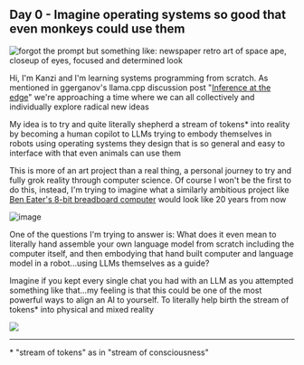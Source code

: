 ## Day 0 - Imagine operating systems so good that even monkeys could use them
![forgot the prompt but something like: newspaper retro art of space ape, closeup of eyes, focused and determined look](https://github.com/user-attachments/assets/9d4c1db4-945d-4189-ab62-2b757c50e70d)

Hi, I'm Kanzi and I'm learning systems programming from scratch. As mentioned in ggerganov's llama.cpp discussion post "[Inference at the edge](https://github.com/ggerganov/llama.cpp/discussions/205)" we're approaching a time where we can all collectively and individually explore radical new ideas

My idea is to try and quite literally shepherd a stream of tokens* into reality by becoming a human copilot to LLMs trying to embody themselves in robots using operating systems they design that is so general and easy to interface with that even animals can use them

This is more of an art project than a real thing, a personal journey to try and fully grok reality through computer science. Of course I won't be the first to do this, instead, I'm trying to imagine what a similarly ambitious project like [Ben Eater's 8-bit breadboard computer](https://eater.net/8bit) would look like 20 years from now

![image](https://github.com/user-attachments/assets/89b6c5bd-883b-4874-9cab-a3f39f2dbf66)

One of the questions I'm trying to answer is: What does it even mean to literally hand assemble your own language model from scratch including the computer itself, and then embodying that hand built computer and language model in a robot...using LLMs themselves as a guide?

Imagine if you kept every single chat you had with an LLM as you attempted something like that...my feeling is that this could be one of the most powerful ways to align an AI to yourself. To literally help birth the stream of tokens* into physical and mixed reality

<img src="https://github.com/user-attachments/assets/f5d7d18c-d22d-47fc-a518-11f31b414120">

---

\* "stream of tokens" as in "stream of consciousness"
